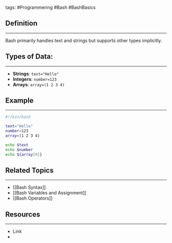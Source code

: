 tags: #Programmering #Bash #BashBasics 

## Definition 
---
Bash primarily handles text and strings but supports other types implicitly.

## Types of Data:
---
- **Strings**: `text="Hello"`
- **Integers**: `number=123`
- **Arrays**: `array=(1 2 3 4)`

## Example
---
```bash
#!/bin/bash

text="Hello"
number=123
array=(1 2 3 4)

echo $text
echo $number
echo ${array[0]}
```

## Related Topics
---
- [[Bash Syntax]]
- [[Bash Variables and Assignment]]
- [[Bash Operators]]

## Resources
---
- Link
- 